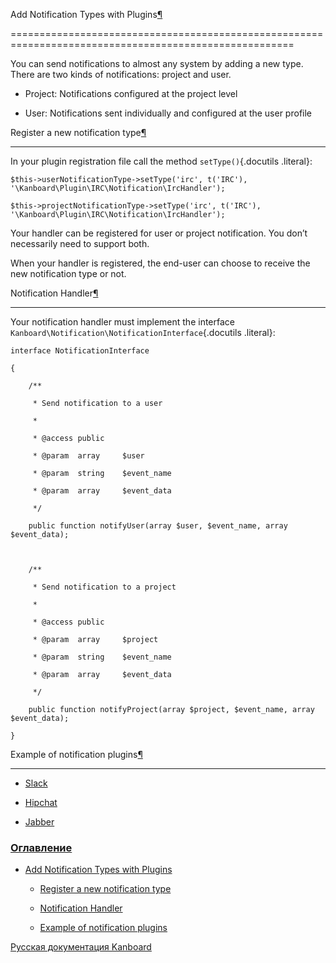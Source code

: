 Add Notification Types with Plugins[¶](#add-notification-types-with-plugins "Ссылка на этот заголовок")

=======================================================================================================



You can send notifications to almost any system by adding a new type. There are two kinds of notifications: project and user.



-   Project: Notifications configured at the project level

-   User: Notifications sent individually and configured at the user profile



Register a new notification type[¶](#register-a-new-notification-type "Ссылка на этот заголовок")

-------------------------------------------------------------------------------------------------



In your plugin registration file call the method `setType()`{.docutils .literal}:



    $this->userNotificationType->setType('irc', t('IRC'), '\Kanboard\Plugin\IRC\Notification\IrcHandler');

    $this->projectNotificationType->setType('irc', t('IRC'), '\Kanboard\Plugin\IRC\Notification\IrcHandler');



Your handler can be registered for user or project notification. You don’t necessarily need to support both.



When your handler is registered, the end-user can choose to receive the new notification type or not.



Notification Handler[¶](#notification-handler "Ссылка на этот заголовок")

-------------------------------------------------------------------------



Your notification handler must implement the interface `Kanboard\Notification\NotificationInterface`{.docutils .literal}:



    interface NotificationInterface

    {

        /**

         * Send notification to a user

         *

         * @access public

         * @param  array     $user

         * @param  string    $event_name

         * @param  array     $event_data

         */

        public function notifyUser(array $user, $event_name, array $event_data);



        /**

         * Send notification to a project

         *

         * @access public

         * @param  array     $project

         * @param  string    $event_name

         * @param  array     $event_data

         */

        public function notifyProject(array $project, $event_name, array $event_data);

    }



Example of notification plugins[¶](#example-of-notification-plugins "Ссылка на этот заголовок")

-----------------------------------------------------------------------------------------------



-   [Slack](https://github.com/kanboard/plugin-slack)

-   [Hipchat](https://github.com/kanboard/plugin-hipchat)

-   [Jabber](https://github.com/kanboard/plugin-jabber)



### [Оглавление](index.markdown)



-   [Add Notification Types with Plugins](#)

    -   [Register a new notification type](#register-a-new-notification-type)

    -   [Notification Handler](#notification-handler)

    -   [Example of notification plugins](#example-of-notification-plugins)



 



 



 



 



 



 



[Русская документация Kanboard](http://kanboard.ru/doc/)

